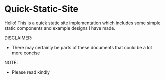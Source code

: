 # Quick-Static-Site

Hello!
This is a quick static site implementation which includes some simple static components and example designs I have made.

DISCLAIMER:
* There may certainly be parts of these documents that could be a lot more concise

NOTE:
* Please read kindly
